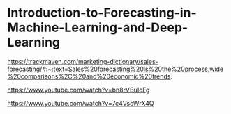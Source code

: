 # Introduction-to-Forecasting-in-Machine-Learning-and-Deep-Learning
https://trackmaven.com/marketing-dictionary/sales-forecasting/#:~:text=Sales%20forecasting%20is%20the%20process,wide%20comparisons%2C%20and%20economic%20trends.

https://www.youtube.com/watch?v=bn8rVBuIcFg

https://www.youtube.com/watch?v=7c4VsoWrX4Q

